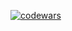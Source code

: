 [![codewars](https://www.codewars.com/users/username/badges/small)](https://www.codewars.com/users/_forzz_) 
